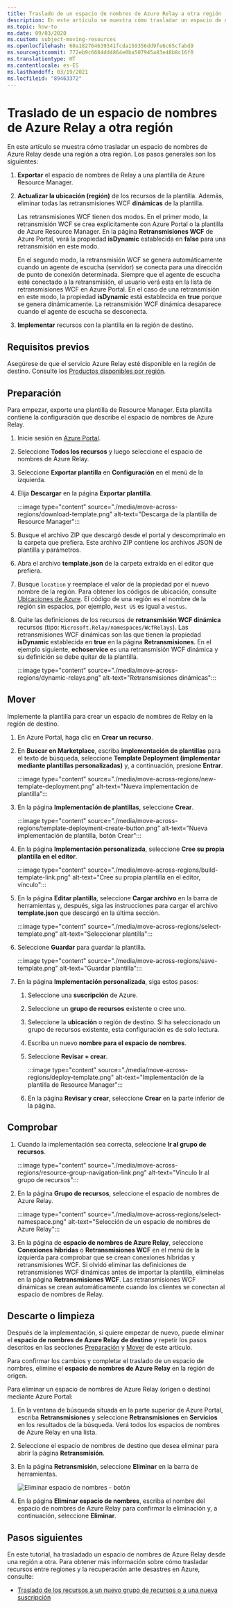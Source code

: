 ```yaml
---
title: Traslado de un espacio de nombres de Azure Relay a otra región
description: En este artículo se muestra cómo trasladar un espacio de nombres de Azure Relay desde la región actual a otra región.
ms.topic: how-to
ms.date: 09/03/2020
ms.custom: subject-moving-resources
ms.openlocfilehash: 60a182764639341fcda159356dd9fe6c65cfabd9
ms.sourcegitcommit: 772eb9c6684dd4864e0ba507945a83e48b8c16f0
ms.translationtype: HT
ms.contentlocale: es-ES
ms.lasthandoff: 03/19/2021
ms.locfileid: "89463372"
---
```

# <a name="move-an-azure-relay-namespace-to-another-region"></a>Traslado de un espacio de nombres de Azure Relay a otra región
En este artículo se muestra cómo trasladar un espacio de nombres de Azure Relay desde una región a otra región. Los pasos generales son los siguientes:

1. **Exportar** el espacio de nombres de Relay a una plantilla de Azure Resource Manager.
1. **Actualizar la ubicación (región)** de los recursos de la plantilla. Además, eliminar todas las retransmisiones WCF **dinámicas** de la plantilla. 

    Las retransmisiones WCF tienen dos modos. En el primer modo, la retransmisión WCF se crea explícitamente con Azure Portal o la plantilla de Azure Resource Manager. En la página **Retransmisiones WCF** de Azure Portal, verá la propiedad **isDynamic** establecida en **false** para una retransmisión en este modo. 

    En el segundo modo, la retransmisión WCF se genera automáticamente cuando un agente de escucha (servidor) se conecta para una dirección de punto de conexión determinada. Siempre que el agente de escucha esté conectado a la retransmisión, el usuario verá esta en la lista de retransmisiones WCF en Azure Portal. En el caso de una retransmisión en este modo, la propiedad **isDynamic** está establecida en **true** porque se genera dinámicamente. La retransmisión WCF dinámica desaparece cuando el agente de escucha se desconecta. 
1. **Implementar** recursos con la plantilla en la región de destino.

## <a name="prerequisites"></a>Requisitos previos
Asegúrese de que el servicio Azure Relay esté disponible en la región de destino. Consulte los [Productos disponibles por región](https://azure.microsoft.com/global-infrastructure/services/?products=service-bus&regions=all). 
 
## <a name="prepare"></a>Preparación
Para empezar, exporte una plantilla de Resource Manager. Esta plantilla contiene la configuración que describe el espacio de nombres de Azure Relay.

1. Inicie sesión en [Azure Portal](https://portal.azure.com).
2. Seleccione **Todos los recursos** y luego seleccione el espacio de nombres de Azure Relay.
3. Seleccione **Exportar plantilla** en **Configuración** en el menú de la izquierda.
4. Elija **Descargar** en la página **Exportar plantilla**.

    :::image type="content" source="./media/move-across-regions/download-template.png" alt-text="Descarga de la plantilla de Resource Manager":::
5. Busque el archivo ZIP que descargó desde el portal y descomprímalo en la carpeta que prefiera. Este archivo ZIP contiene los archivos JSON de plantilla y parámetros. 
1. Abra el archivo **template.json** de la carpeta extraída en el editor que prefiera.
1. Busque `location` y reemplace el valor de la propiedad por el nuevo nombre de la región. Para obtener los códigos de ubicación, consulte [Ubicaciones de Azure](https://azure.microsoft.com/global-infrastructure/locations/). El código de una región es el nombre de la región sin espacios, por ejemplo, `West US` es igual a `westus`.
1. Quite las definiciones de los recursos de **retransmisión WCF dinámica** recursos (tipo: `Microsoft.Relay/namespaces/WcfRelays`). Las retransmisiones WCF dinámicas son las que tienen la propiedad **isDynamic** establecida en **true** en la página **Retransmisiones**. En el ejemplo siguiente, **echoservice** es una retransmisión WCF dinámica y su definición se debe quitar de la plantilla. 

    :::image type="content" source="./media/move-across-regions/dynamic-relays.png" alt-text="Retransmisiones dinámicas":::

## <a name="move"></a>Mover
Implemente la plantilla para crear un espacio de nombres de Relay en la región de destino. 

1. En Azure Portal, haga clic en **Crear un recurso**.
2. En **Buscar en Marketplace**, escriba **implementación de plantillas** para el texto de búsqueda, seleccione **Template Deployment (implementar mediante plantillas personalizadas)** y, a continuación, presione **Entrar**.

    :::image type="content" source="./media/move-across-regions/new-template-deployment.png" alt-text="Nueva implementación de plantilla":::    
1. En la página **Implementación de plantillas**, seleccione **Crear**.

    :::image type="content" source="./media/move-across-regions/template-deployment-create-button.png" alt-text="Nueva implementación de plantilla, botón Crear":::        
1. En la página **Implementación personalizada**, seleccione **Cree su propia plantilla en el editor**.

    :::image type="content" source="./media/move-across-regions/build-template-link.png" alt-text="Cree su propia plantilla en el editor, vínculo":::            
1. En la página **Editar plantilla**, seleccione **Cargar archivo** en la barra de herramientas y, después, siga las instrucciones para cargar el archivo **template.json** que descargó en la última sección.

    :::image type="content" source="./media/move-across-regions/select-template.png" alt-text="Seleccionar plantilla":::                
1. Seleccione **Guardar** para guardar la plantilla. 

    :::image type="content" source="./media/move-across-regions/save-template.png" alt-text="Guardar plantilla":::                    
1. En la página **Implementación personalizada**, siga estos pasos: 
    1. Seleccione una **suscripción** de Azure. 
    2. Seleccione un **grupo de recursos** existente o cree uno. 
    3. Seleccione la **ubicación** o región de destino. Si ha seleccionado un grupo de recursos existente, esta configuración es de solo lectura. 
    4. Escriba un nuevo **nombre para el espacio de nombres**.
    1. Seleccione **Revisar + crear**. 

        :::image type="content" source="./media/move-across-regions/deploy-template.png" alt-text="Implementación de la plantilla de Resource Manager":::
    1. En la página **Revisar y crear**, seleccione **Crear** en la parte inferior de la página. 
    
## <a name="verify"></a>Comprobar
1. Cuando la implementación sea correcta, seleccione **Ir al grupo de recursos**.

    :::image type="content" source="./media/move-across-regions/resource-group-navigation-link.png" alt-text="Vínculo Ir al grupo de recursos":::    
1. En la página **Grupo de recursos**, seleccione el espacio de nombres de Azure Relay. 

    :::image type="content" source="./media/move-across-regions/select-namespace.png" alt-text="Selección de un espacio de nombres de Azure Relay":::    
1. En la página de **espacio de nombres de Azure Relay**, seleccione **Conexiones híbridas** o **Retransmisiones WCF** en el menú de la izquierda para comprobar que se crean conexiones híbridas y retransmisiones WCF. Si olvidó eliminar las definiciones de retransmisiones WCF dinámicas antes de importar la plantilla, elimínelas en la página **Retransmisiones WCF**. Las retransmisiones WCF dinámicas se crean automáticamente cuando los clientes se conectan al espacio de nombres de Relay. 

## <a name="discard-or-clean-up"></a>Descarte o limpieza
Después de la implementación, si quiere empezar de nuevo, puede eliminar el **espacio de nombres de Azure Relay de destino** y repetir los pasos descritos en las secciones [Preparación](#prepare) y [Mover](#move) de este artículo.

Para confirmar los cambios y completar el traslado de un espacio de nombres, elimine el **espacio de nombres de Azure Relay** en la región de origen. 

Para eliminar un espacio de nombres de Azure Relay (origen o destino) mediante Azure Portal:

1. En la ventana de búsqueda situada en la parte superior de Azure Portal, escriba **Retransmisiones** y seleccione **Retransmisiones** en **Servicios** en los resultados de la búsqueda. Verá todos los espacios de nombres de Azure Relay en una lista.
2. Seleccione el espacio de nombres de destino que desea eliminar para abrir la página **Retransmisión**. 
1. En la página **Retransmisión**, seleccione **Eliminar** en la barra de herramientas. 

    ![Eliminar espacio de nombres - botón](./media/move-across-regions/delete-namespace-button.png)
3. En la página **Eliminar espacio de nombres**, escriba el nombre del espacio de nombres de Azure Relay para confirmar la eliminación y, a continuación, seleccione **Eliminar**. 

## <a name="next-steps"></a>Pasos siguientes
En este tutorial, ha trasladado un espacio de nombres de Azure Relay desde una región a otra. Para obtener más información sobre cómo trasladar recursos entre regiones y la recuperación ante desastres en Azure, consulte:

- [Traslado de los recursos a un nuevo grupo de recursos o a una nueva suscripción](../azure-resource-manager/management/move-resource-group-and-subscription.md)
